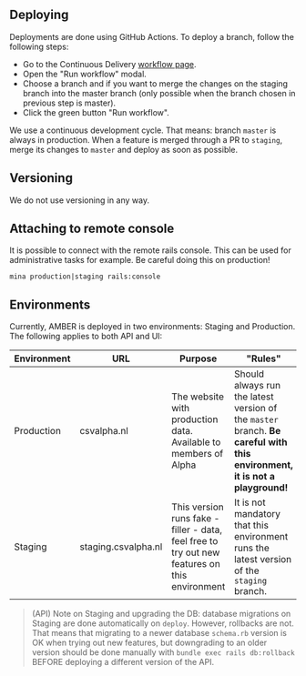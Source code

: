 ## Deploying
Deployments are done using GitHub Actions. To deploy a branch, follow the following steps:

* Go to the Continuous Delivery [workflow page](https://github.com/csvalpha/amber-api/actions/workflows/continuous-delivery.yml).
* Open the "Run workflow" modal.
* Choose a branch and if you want to merge the changes on the staging branch into the master branch (only possible when the branch chosen in previous step is master).
* Click the green button "Run workflow".

We use a continuous development cycle. That means: branch `master` is always in production. When a feature is merged through a PR to `staging`, merge its changes to `master` and deploy as soon as possible.

## Versioning

We do not use versioning in any way.


## Attaching to remote console
It is possible to connect with the remote rails console. This can be used for administrative tasks for example. Be careful doing this on production!

    mina production|staging rails:console

## Environments
Currently, AMBER is deployed in two environments: Staging and Production. The following applies to both API and UI:

| Environment | URL                 | Purpose                                                         | "Rules" |
| ----------- | ------------------- | --------------------------------------------------------------- | ------- |
| Production  | csvalpha.nl         | The website with production data. Available to members of Alpha | Should always run the latest version of the `master` branch. **Be careful with this environment, it is not a playground!** |
| Staging     | staging.csvalpha.nl | This version runs fake - filler - data, feel free to try out new features on this environment | It is not mandatory that this environment runs the latest version of the `staging` branch. |

> (API) Note on Staging and upgrading the DB: database migrations on Staging are done automatically on `deploy`. However, rollbacks are not. That means that migrating to a newer database `schema.rb` version is OK when trying out new features, but downgrading to an older version should be done manually with `bundle exec rails db:rollback` BEFORE deploying a different version of the API.
